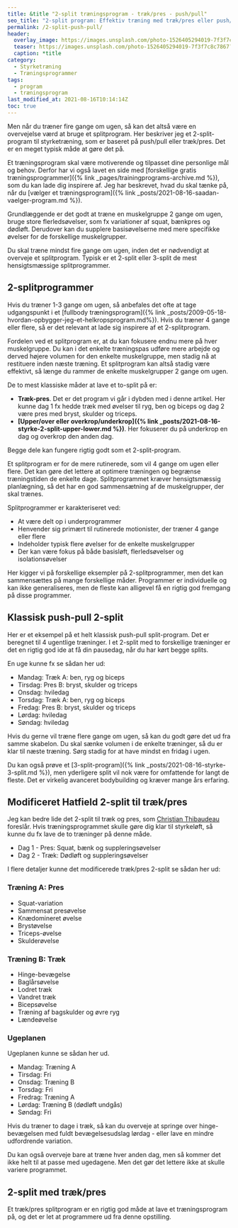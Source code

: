 ```yaml
---
title: &title "2-split træningsprogram - træk/pres - push/pull"
seo_title: "2-split program: Effektiv træning med træk/pres eller push/pull"
permalink: /2-split-push-pull/
header:
  overlay_image: https://images.unsplash.com/photo-1526405294019-7f3f7c8c7867?ixid=MnwxMjA3fDB8MHxwaG90by1wYWdlfHx8fGVufDB8fHx8&ixlib=rb-1.2.1&auto=format&fit=crop&w=1950&q=5
  teaser: https://images.unsplash.com/photo-1526405294019-7f3f7c8c7867?ixid=MnwxMjA3fDB8MHxwaG90by1wYWdlfHx8fGVufDB8fHx8&ixlib=rb-1.2.1&auto=format&fit=crop&w=400&q=5
  caption: *title
category:
  - Styrketræning
  - Træningsprogrammer
tags:
  - program
  - træningsprogram
last_modified_at: 2021-08-16T10:14:14Z
toc: true
---
```


Men når du træner fire gange om ugen, så kan det altså være en overvejelse værd at bruge et splitprogram. Her beskriver jeg et 2-split-program til styrketræning, som er baseret på push/pull eller træk/pres. Det er en meget typisk måde at gøre det på.

Et træningsprogram skal være motiverende og tilpasset dine personlige mål og behov. Derfor har vi også lavet en side med [forskellige gratis træningsprogrammer]({% link _pages/trainingprograms-archive.md %}), som du kan lade dig inspirere af. Jeg har beskrevet, hvad du skal tænke på, når du [vælger et træningsprogram]({% link _posts/2021-08-16-saadan-vaelger-program.md %}).

Grundlæggende er det godt at træne en muskelgruppe 2 gange om ugen, bruge store flerledsøvelser, som fx variationer af squat, bænkpres og dødløft. Derudover kan du supplere basisøvelserne med mere specifikke øvelser for de forskellige muskelgrupper.

Du skal træne mindst fire gange om ugen, inden det er nødvendigt at overveje et splitprogram. Typisk er et 2-split eller 3-split de mest hensigtsmæssige splitprogrammer.

## 2-splitprogrammer

Hvis du træner 1-3 gange om ugen, så anbefales det ofte at tage udgangspunkt i et [fullbody træningsprogram]({% link _posts/2009-05-18-hvordan-opbygger-jeg-et-helkropsprogram.md%}). Hvis du træner 4 gange eller flere, så er det relevant at lade sig inspirere af et 2-splitprogram.

Fordelen ved et splitprogram er, at du kan fokusere endnu mere på hver muskelgruppe. Du kan i det enkelte træningspas udføre mere arbejde og derved højere volumen for den enkelte muskelgruppe, men stadig nå at restituere inden næste træning. Et splitprogram kan altså stadig være effektivt, så længe du rammer de enkelte muskelgrupper 2 gange om ugen.

De to mest klassiske måder at lave et to-split på er:

- **Træk-pres**. Det er det program vi går i dybden med i denne artikel. Her kunne dag 1 fx hedde træk med øvelser til ryg, ben og biceps og dag 2 være pres med bryst, skulder og triceps.
- **[Upper/over eller overkrop/underkrop]({% link _posts/2021-08-16-styrke-2-split-upper-lower.md %})**. Her fokuserer du på underkrop en dag og overkrop den anden dag.

Begge dele kan fungere rigtig godt som et 2-split-program.

Et splitprogram er for de mere rutinerede, som vil 4 gange om ugen eller flere. Det kan gøre det lettere at optimere træningen og begrænse træningstiden de enkelte dage. Splitprogrammet kræver hensigtsmæssig planlægning, så det har en god sammensætning af de muskelgrupper, der skal trænes.

Splitprogrammer er karakteriseret ved:

- At være delt op i underprogrammer
- Henvender sig primært til rutinerede motionister, der træner 4 gange eller flere
- Indeholder typisk flere øvelser for de enkelte muskelgrupper
- Der kan være fokus på både basisløft, flerledsøvelser og isolationsøvelser

Her kigger vi på forskellige eksempler på 2-splitprogrammer, men det kan sammensættes på mange forskellige måder. Programmer er individuelle og kan ikke generaliseres, men de fleste kan alligevel få en rigtig god fremgang på disse programmer.

## Klassisk push-pull 2-split

Her er et eksempel på et helt klassisk push-pull split-program. Det er beregnet til 4 ugentlige træninger. I et 2-split med to forskellige træninger er det en rigtig god ide at få din pausedag, når du har kørt begge splits.

En uge kunne fx se sådan her ud:

- Mandag: Træk A: ben, ryg og biceps
- Tirsdag: Pres B: bryst, skulder og triceps
- Onsdag: hviledag
- Torsdag: Træk A: ben, ryg og biceps
- Fredag: Pres B: bryst, skulder og triceps
- Lørdag: hviledag
- Søndag: hviledag

Hvis du gerne vil træne flere gange om ugen, så kan du godt gøre det ud fra samme skabelon. Du skal sænke volumen i de enkelte træninger, så du er klar til næste træning. Sørg stadig for at have mindst en fridag i ugen.

Du kan også prøve et [3-split-program]({% link _posts/2021-08-16-styrke-3-split.md %}), men yderligere split vil nok være for omfattende for langt de fleste. Det er virkelig avanceret bodybuilding og kræver mange års erfaring.

## Modificeret Hatfield 2-split til træk/pres

Jeg kan bedre lide det 2-split til træk og pres, som [Christian Thibaudeau](https://www.t-nation.com/training/best-workout-splits-bodybuilding/) foreslår. Hvis træningsprogrammet skulle gøre dig klar til styrkeløft, så kunne du fx lave de to træninger på denne måde.

- Dag 1 - Pres: Squat, bænk og suppleringsøvelser
- Dag 2 - Træk: Dødløft og suppleringsøvelser

I flere detaljer kunne det modificerede træk/pres 2-split se sådan her ud:

### Træning A: Pres

- Squat-variation
- Sammensat presøvelse
- Knædomineret øvelse
- Brystøvelse
- Triceps-øvelse
- Skulderøvelse

### Træning B: Træk

- Hinge-bevægelse
- Baglårsøvelse
- Lodret træk
- Vandret træk
- Bicepsøvelse
- Træning af bagskulder og øvre ryg
- Lændeøvelse

### Ugeplanen

Ugeplanen kunne se sådan her ud.

- Mandag: Træning A
- Tirsdag: Fri
- Onsdag: Træning B
- Torsdag: Fri
- Fredrag: Træning A
- Lørdag: Træning B (dødløft undgås)
- Søndag: Fri

Hvis du træner to dage i træk, så kan du overveje at springe over hinge-bevægelsen med fuldt bevægelsesudslag lørdag - eller lave en mindre udfordrende variation.

Du kan også overveje bare at træne hver anden dag, men så kommer det ikke helt til at passe med ugedagene. Men det gør det lettere ikke at skulle variere programmet.

## 2-split med træk/pres

Et træk/pres splitprogram er en rigtig god måde at lave et træningsprogram på, og det er let at programmere ud fra denne opstilling.
